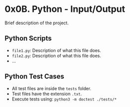 # 0x0B. Python - Input/Output

Brief description of the project.

## Python Scripts

- `file1.py`: Description of what this file does.
- `file2.py`: Description of what this file does.
- ...

## Python Test Cases

- All test files are inside the `tests` folder.
- Test files have the extension `.txt`.
- Execute tests using: `python3 -m doctest ./tests/*`
